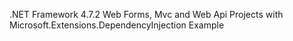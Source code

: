.NET Framework 4.7.2 Web Forms, Mvc and Web Api Projects with Microsoft.Extensions.DependencyInjection Example
